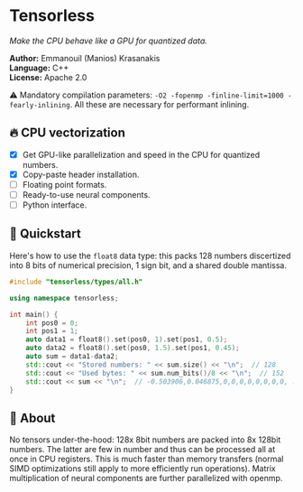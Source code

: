# Tensorless

*Make the CPU behave like a GPU for quantized data.*

**Author:** Emmanouil (Manios) Krasanakis<br>
**Language:** C++<br>
**License:** Apache 2.0

:warning: Mandatory compilation parameters: `-O2 -fopenmp -finline-limit=1000 -fearly-inlining`. All these are necessary for performant inlining.


## :fire: CPU vectorization

- [x] Get GPU-like parallelization and speed in the CPU for quantized numbers.
- [x] Copy-paste header installation.
- [ ] Floating point formats.
- [ ] Ready-to-use neural components.
- [ ] Python interface.

## :rocket: Quickstart

Here's how to use the `float8` data type: 
this packs 128 numbers discertized into 8 bits of numerical precision, 1 sign bit,
and a shared double mantissa.


```cpp
#include "tensorless/types/all.h"

using namespace tensorless;

int main() {
    int pos0 = 0;
    int pos1 = 1;
    auto data1 = float8().set(pos0, 1).set(pos1, 0.5);
    auto data2 = float8().set(pos0, 1.5).set(pos1, 0.45);
    auto sum = data1-data2;
    std::cout << "Stored numbers: " << sum.size() << "\n";  // 128
    std::cout << "Used bytes: " << sum.num_bits()/8 << "\n";  // 152
    std::cout << sum << "\n";  // -0.503906,0.046875,0,0,0,0,0,0,0,0, ... ]
}
```


## :brain: About

No tensors under-the-hood: 128x 8bit numbers are packed into 8x 128bit numbers.
The latter are few in number and thus can be processed all at once in CPU
registers. This is much faster than memory transfers (normal SIMD optimizations
still apply to more efficiently run operations).
Matrix multiplication of neural components are further parallelized with openmp.







